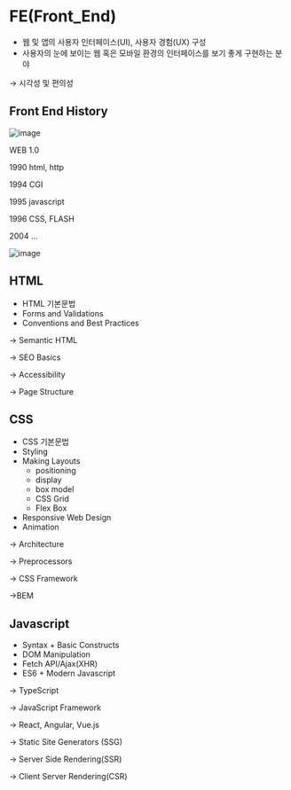 # FE(Front_End)

- 웹 및 앱의 사용자 인터페이스(UI), 사용자 경험(UX) 구성
- 사용자의 눈에 보이는 웹 혹은 모바일 환경의 인터페이스를 보기 좋게 구현하는 분야

→ 시각성 및 편의성

## Front End History

![image](https://blog.arca-computing.fr/wp-content/uploads/2022/02/frontend-history.png)

WEB 1.0

1990 html, http

1994 CGI

1995 javascript

1996 CSS, FLASH

2004 …

![image](https://encrypted-tbn0.gstatic.com/images?q=tbn:ANd9GcQmOXlHeLFMnjHa71aeVKgoHA0oUimi50WYQA&usqp=CAU)

## HTML

- HTML 기본문법
- Forms and Validations
- Conventions and Best Practices

→ Semantic HTML

→ SEO Basics

→ Accessibility

→ Page Structure

## CSS

- CSS 기본문법
- Styling
- Making Layouts
    - positioning
    - display
    - box model
    - CSS Grid
    - Flex Box
- Responsive Web Design
- Animation

→ Architecture

→ Preprocessors

→ CSS Framework

→BEM

## Javascript

- Syntax + Basic Constructs
- DOM Manipulation
- Fetch API/Ajax(XHR)
- ES6 + Modern Javascript

→ TypeScript

→ JavaScript Framework

→ React, Angular, Vue.js

→ Static Site Generators (SSG)

→ Server Side Rendering(SSR)

→ Client Server Rendering(CSR)